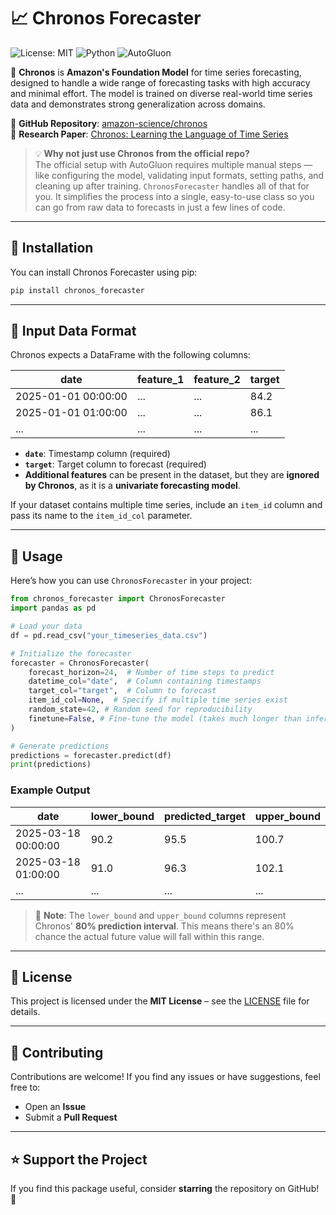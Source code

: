 # 📈 Chronos Forecaster 

![License: MIT](https://img.shields.io/badge/License-MIT-yellow.svg)
![Python](https://img.shields.io/badge/Python-3.12%2B-blue)
![AutoGluon](https://img.shields.io/badge/AutoGluon-Timeseries-orange)

🚀 **Chronos** is **Amazon's Foundation Model** for time series forecasting, designed to handle a wide range of forecasting tasks with high accuracy and minimal effort. The model is trained on diverse real-world time series data and demonstrates strong generalization across domains.


🔗 **GitHub Repository**: [amazon-science/chronos](https://github.com/amazon-science/chronos-forecasting)  
 📄 **Research Paper**: [Chronos: Learning the Language of Time Series](https://www.amazon.science/code-and-datasets/chronos-learning-the-language-of-time-series)  

> 💡 **Why not just use Chronos from the official repo?**  
The official setup with AutoGluon requires multiple manual steps — like configuring the model, validating input formats, setting paths, and cleaning up after training.  `ChronosForecaster` handles all of that for you. It simplifies the process into a single, easy-to-use class so you can go from raw data to forecasts in just a few lines of code.


---


## 🔧 Installation

You can install Chronos Forecaster using pip:

```bash
pip install chronos_forecaster
```

---

## 📂 Input Data Format

Chronos expects a DataFrame with the following columns:

| date                | feature_1 | feature_2 | target |
|---------------------|-----------|-----------|--------|
| 2025-01-01 00:00:00 | ...       | ...       | 84.2   |
| 2025-01-01 01:00:00 | ...       | ...       | 86.1   |
| ...                 | ...       | ...       | ...    |

- **`date`**: Timestamp column (required)  
- **`target`**: Target column to forecast (required)  
- **Additional features** can be present in the dataset, but they are **ignored by Chronos**, as it is a **univariate forecasting model**.

If your dataset contains multiple time series, include an `item_id` column and pass its name to the `item_id_col` parameter.

---

## 📌 Usage

Here’s how you can use `ChronosForecaster` in your project:

```python
from chronos_forecaster import ChronosForecaster
import pandas as pd

# Load your data
df = pd.read_csv("your_timeseries_data.csv")

# Initialize the forecaster
forecaster = ChronosForecaster(
    forecast_horizon=24,  # Number of time steps to predict
    datetime_col="date",  # Column containing timestamps
    target_col="target",  # Column to forecast
    item_id_col=None,  # Specify if multiple time series exist
    random_state=42, # Random seed for reproducibility
    finetune=False, # Fine-tune the model (takes much longer than inference)
)

# Generate predictions
predictions = forecaster.predict(df)
print(predictions)
```

### **Example Output**
| date | lower_bound | predicted_target | upper_bound |
|------|------------|----------------|------------|
| 2025-03-18 00:00:00 | 90.2 | 95.5 | 100.7 |
| 2025-03-18 01:00:00 | 91.0 | 96.3 | 102.1 |
| ...                 | ...       | ...       | ...    |

> 🧠 **Note**: The `lower_bound` and `upper_bound` columns represent Chronos' **80% prediction interval**. This means there's an 80% chance the actual future value will fall within this range.

---

## 📜 License

This project is licensed under the **MIT License** – see the [LICENSE](LICENSE) file for details.

---

## 🤝 Contributing

Contributions are welcome! If you find any issues or have suggestions, feel free to:
- Open an **Issue**
- Submit a **Pull Request**

---

## ⭐️ Support the Project

If you find this package useful, consider **starring** the repository on GitHub! 🌟
